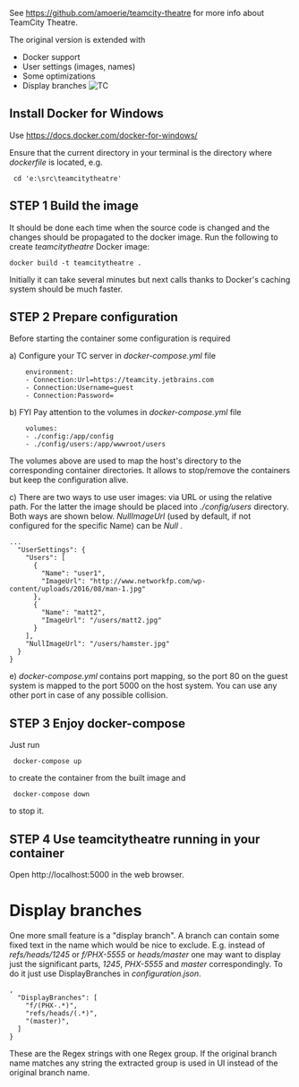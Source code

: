 See https://github.com/amoerie/teamcity-theatre for more info about TeamCity Theatre.

The original version is extended with 
- Docker support
- User settings (images, names)
- Some optimizations
- Display branches
![TC](https://raw.githubusercontent.com/dmytro-pryvedeniuk/teamcity-theatre/5e42fc7cc4fd2ede5031151df8dbe22ab3020a97/TC.png)
## Install Docker for Windows

 Use https://docs.docker.com/docker-for-windows/

 Ensure that the current directory in your terminal is the directory where *dockerfile* is located, e.g.
```
 cd 'e:\src\teamcitytheatre'
```

## STEP 1 Build the image

It should be done each time when the source code is changed and the changes should be propagated to the docker image.
Run the following to create *teamcitytheatre* Docker image:
```
docker build -t teamcitytheatre .
```
Initially it can take several minutes but next calls thanks to Docker's caching system should be much faster.

## STEP 2 Prepare configuration

Before starting the container some configuration is required

a) Configure your TC server in *docker-compose.yml* file
```
    environment:
    - Connection:Url=https://teamcity.jetbrains.com
    - Connection:Username=guest
    - Connection:Password=
```

b) FYI Pay attention to the volumes in *docker-compose.yml* file 
```
    volumes:
    - ./config:/app/config
    - ./config/users:/app/wwwroot/users
```
The volumes above are used to map the host's directory to the corresponding container directories.
It allows to stop/remove the containers but keep the configuration alive.

c) There are two ways to use user images: via URL or using the relative path. For the latter the image should be placed into  _./config/users_ directory.
Both ways are shown below. *NullImageUrl* (used by default, if not configured for the specific Name) can be _Null_ .

```
... 
  "UserSettings": {
    "Users": [
      {
        "Name": "user1",
        "ImageUrl": "http://www.networkfp.com/wp-content/uploads/2016/08/man-1.jpg"
      },
      {
        "Name": "matt2",
        "ImageUrl": "/users/matt2.jpg"
      }
    ],
    "NullImageUrl": "/users/hamster.jpg"
  }
}
```

e) *docker-compose.yml* contains port mapping, so the port 80 on the guest system is mapped to the port 5000 on the host system.
You can use any other port in case of any possible collision.

## STEP 3 Enjoy docker-compose
Just run 
```
 docker-compose up
```
to create the container from the built image
and
```
 docker-compose down 
```
to stop it. 

## STEP 4 Use teamcitytheatre running in your container
Open http://localhost:5000 in the web browser.

# Display branches
One more small feature is a "display branch". A branch can contain some fixed text in the name which would be nice to exclude. E.g. instead of *refs/heads/1245* or *f/PHX-5555* or *heads/master* one may want to display just the significant parts, *1245*, *PHX-5555* and *master* correspondingly. To do it just use DisplayBranches in *configuration.json*.  

```
,
  "DisplayBranches": [
    "f/(PHX-.*)",
    "refs/heads/(.*)",
    "(master)",
  ]
}
```
These are the Regex strings with one Regex group. If the original branch name matches any string the extracted group is used in UI instead of the original branch name.
